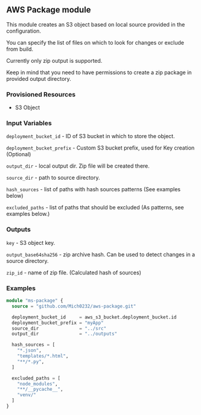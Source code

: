 ## AWS Package module

This module creates an S3 object based on local source provided in the configuration.

You can specify the list of files on which to look for changes or exclude from build.

Currently only zip output is supported.  

Keep in mind that you need to have permissions to create a zip package in provided output directory.


### Provisioned Resources

 - S3 Object

### Input Variables

`deployment_bucket_id` - ID of S3 bucket in which to store the object.

`deployment_bucket_prefix` - Custom S3 bucket prefix, used for Key creation (Optional)

`output_dir` - local output dir. Zip file will be created there.

`source_dir` - path to source directory.

`hash_sources` - list of paths with hash sources patterns (See examples below)

`excluded_paths` - list of paths that should be excluded (As patterns, see examples below.)


### Outputs

`key` - S3 object key.

`output_base64sha256` - zip archive hash. Can be used to detect changes in a source directory.

`zip_id` - name of zip file. (Calculated hash of sources)


### Examples

```terraform
module "ms-package" {
  source = "github.com/Mich0232/aws-package.git"

  deployment_bucket_id     = aws_s3_bucket.deployment_bucket.id
  deployment_bucket_prefix = "myApp"
  source_dir               = "../src"
  output_dir               = "../outputs"

  hash_sources = [
    "*.json",
    "templates/*.html",
    "**/*.py",
  ]

  excluded_paths = [
    "node_modules",
    "**/__pycache__",
    "venv/"
  ]
}
```
